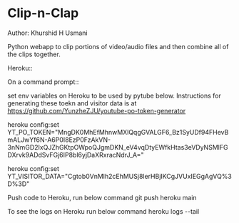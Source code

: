 # Clip-n-Clap
Author: Khurshid H Usmani

Python webapp to clip portions of video/audio files and then combine all of the clips together.

Heroku::

On a command prompt::

set env variables on Heroku to be used by pytube below. Instructions for generating these toekn and visitor data is at https://github.com/YunzheZJU/youtube-po-token-generator

heroku config:set YT_PO_TOKEN="MngDK0MhEfMhnwMXlQqgGVALGF6_Bz1SyUDf94FHevBmALJwYf6N-A6P0I8EzP0FzAkVN-3nNmGD2IxQJZhGKtpOWpoQJgmDKN_eV4vqDtyEWfkHtas3eVDyNSMlFGDXrvk9ADdSvFGj6IP8bl6yjDaXRxracNdrJ_A="

heroku config:set YT_VISITOR_DATA="Cgtob0VnMlh2cEhMUSj8lerHBjIKCgJVUxIEGgAgVQ%3D%3D"

Push code to Heroku, run below command
git push heroku main 

To see the logs on Heroku run below command
heroku logs --tail


